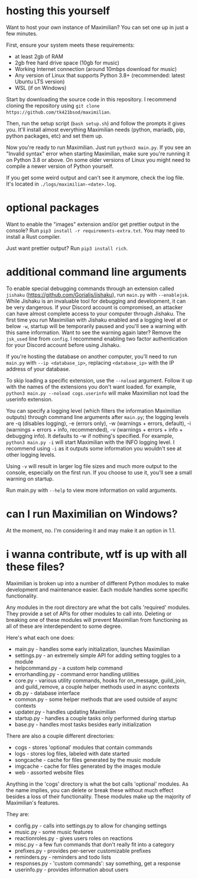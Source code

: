 # hosting this yourself
Want to host your own instance of Maximilian?
You can set one up in just a few minutes.

First, ensure your system meets these requirements:
- at least 2gb of RAM
- 2gb free hard drive space (10gb for music)
- Working Internet connection (around 10mbps download for music)
- Any version of Linux that supports Python 3.8+ (recommended: latest Ubuntu LTS version)
- WSL (if on Windows)

Start by downloading the source code in this repository.  I recommend cloning the repository using `git clone https://github.com/tk421bsod/maximilian`.

Then, run the setup script (`bash setup.sh`) and follow the prompts it gives you.
It'll install almost everything Maximilian needs (python, mariadb, pip, python packages, etc) and set them up.

Now you're ready to run Maximilian. Just run `python3 main.py`.
If you see an "Invalid syntax" error when starting Maximilian, make sure you're running it on Python 3.8 or above. 
On some older versions of Linux you might need to compile a newer version of Python yourself.

If you get some weird output and can't see it anymore, check the log file. It's located in `./logs/maximilian-<date>.log`.

# optional packages
Want to enable the "images" extension and/or get prettier output in the console?
Run `pip3 install -r requirements-extra.txt`.
You may need to install a Rust compiler.

Just want prettier output? Run `pip3 install rich`.

# additional command line arguments 

To enable special debugging commands through an extension called `jishaku` (https://github.com/Gorialis/jishaku), run `main.py` with `--enablejsk`.
While Jishaku is an invaluable tool for debugging and development, it can be very dangerous. If your Discord account is compromised, an attacker can have almost complete access to your computer through Jishaku.
The first time you run Maximilian with Jishaku enabled and a logging level at or below `-w`, startup will be temporarily paused and you'll see a warning with this same information.
Want to see the warning again later? Remove the `jsk_used` line from `config`.
I recommend enabling two factor authentication for your Discord account before using Jishaku.

If you're hosting the database on another computer, you'll need to run `main.py` with `--ip <database_ip>`, replacing `<database_ip>` with the IP address of your database.

To skip loading a specific extension, use the `--noload` argument. Follow it up with the names of the extensions you don't want loaded. for example, `python3 main.py --noload cogs.userinfo` will make Maximilian not load the userinfo extension.

You can specify a logging level (which filters the information Maximilian outputs) through command line arguments after `main.py`; the logging levels are -q (disables logging), -e (errors only), -w (warnings + errors, default), -i (warnings + errors + info, recommended), -v (warnings + errors + info + debugging info).
It defaults to -w if nothing's specified.
For example, `python3 main.py -i` will start Maximilian with the INFO logging level.
I recommend using `-i` as it outputs some information you wouldn't see at other logging levels.

Using `-v` will result in larger log file sizes and much more output to the console, especially on the first run.
If you choose to use it, you'll see a small warning on startup.

Run main.py with `--help` to view more information on valid arguments.

# can I run Maximilian on Windows?
At the moment, no.
I'm considering it and may make it an option in 1.1.

# i wanna contribute, wtf is up with all these files?
Maximilian is broken up into a number of different Python modules to make development and maintenance easier.
Each module handles some specific functionality.

Any modules in the root directory are what the bot calls 'required' modules. They provide a set of APIs for other modules to call into.
Deleting or breaking one of these modules will prevent Maximilian from functioning as all of these are interdependent to some degree.

Here's what each one does:
* main.py - handles some early initialization, launches Maximilian
* settings.py - an extremely simple API for adding setting toggles to a module
* helpcommand.py - a custom help command
* errorhandling.py - command error handling utilities
* core.py - various utility commands, hooks for on_message, guild_join, and guild_remove, a couple helper methods used in async contexts
* db.py - database interface
* common.py - some helper methods that are used outside of async contexts
* updater.py - handles updating Maximilian
* startup.py - handles a couple tasks only performed during startup
* base.py - handles most tasks besides early initialization

There are also a couple different directories:
* cogs - stores 'optional' modules that contain commands
* logs - stores log files, labeled with date started
* songcache - cache for files generated by the music module
* imgcache - cache for files generated by the images module
* web - assorted website files

Anything in the 'cogs' directory is what the bot calls 'optional' modules.
As the name implies, you can delete or break these without much effect besides a loss of their functionality.
These modules make up the majority of Maximilian's features.

They are:
* config.py - calls into settings.py to allow for changing settings
* music.py - some music features
* reactionroles.py - gives users roles on reactions
* misc.py - a few fun commands that don't really fit into a category
* prefixes.py - provides per-server customizable prefixes
* reminders.py - reminders and todo lists
* responses.py - 'custom commands': say something, get a response
* userinfo.py - provides information about users

